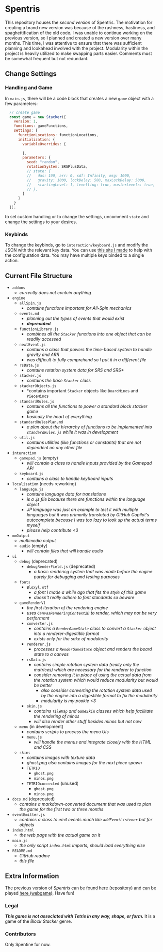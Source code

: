 # Spentris

This repository houses the *second version* of Spentris. The motivation for creating a brand new version was because of the rashness, hastiness, and spaghettification of the old code. I was unable to continue working on the previous version, so I planned and created a new version over many months. This time, I was attentive to ensure that there was sufficient planning and lookahead involved with the project. Modularity within the project is heavily utilized to make swapping parts easier. Comments must be somewhat frequent but not redundant.

## Change Settings

### Handling and Game

In `main.js`, there will be a code block that creates a new `game` object with a few parameters:

```js
  // create game
  const game = new Stacker({
    version: 1,
    functions: gameFunctions,
    settings: {
      functionLocations: functionLocations,
      initialization: {
        variableOverrides: {
          
        },
        parameters: {
          seed: "random",
          rotationSystem: SRSPlusData,
          // state: {
          //   das: 100, arr: 0, sdf: Infinity, msg: 1000,
          //   gravity: 1000, lockDelay: 500, maxLockDelay: 5000,
          //   startingLevel: 1, levelling: true, masterLevels: true,
          // },
        }
      }
    }
  });
```

to set custom handling or to change the settings, uncomment `state` and change the settings to your desires.

### Keybinds

To change the keybinds, go to `interaction/keyboard.js` and modify the JSON with the relevant key data. You can use [this site I made](https://spentine.github.io/Tests/singleFiles/keyboard.html) to help with the configuration data. You may have multiple keys binded to a single action.

## Current File Structure

- `addons`
  - *currently does not contain anything*
- `engine`
  - `allSpin.js`
    - *contains functions important for All-Spin mechanics*
  - `events.md`
    - *planning out the types of events that would exist*
    - ***deprecated***
  - `functionLibrary.js`
    - *combines all the `Stacker` functions into one object that can be readily accessed*
  - `nextEvent.js`
    - *contains a class that powers the time-based system to handle gravity and ARR*
    - *was difficult to fully comprehend so I put it in a different file*
  - `rsData.js`
    - *contains rotation system data for SRS and SRS+*
  - `stacker.js`
    - *contains the base `Stacker` class*
  - `stackerObjects.js`
    - *contains important `Stacker` objects like `BoardMino`s and `PieceMino`s
  - `standardRules.js`
    - *contains all the functions to power a standard block stacker game*
    - *basically the heart of everything*
  - `standardRulesPlan.md`
    - *a plan about the hierarchy of functions to be implemented into `standardRules.js` while it was in development*
  - `util.js`
    - *contains utilities (like functions or constants) that are not dependent on any other file*
- `interaction`
  - `gamepad.js` (empty)
    - *will contain a class to handle inputs provided by the Gamepad API*
  - `keyboard.js`
    - *contains a class to handle keyboard inputs*
- `localization` (needs reworking)
  - `language.js`
    - *contains language data for translations*
    - *is a .js file because there are functions within the language object*
    - *JP language was just an example to test it with multiple languages but it was primarily translated by GitHub Copilot's autocomplete because I was too lazy to look up the actual terms myself*
    - *please help contribute <3*
- `mmOutput`
  - *multimedia output*
  - `audio` (empty)
    - *will contain files that will handle audio*
- `ui`
  - `debug` (deprecated)
    - `debugRenderField.js` (deprecated)
      - *a basic rendering system that was made before the engine purely for debugging and testing purposes*
  - `fonts`
    - `Bloxyl.otf`
      - *a font I made a while ago that fits the style of this game*
      - *doesn't really adhere to font standards so beware*
  - `gameRenderV1`
    - *the first iteration of the rendering engine*
    - *uses `CanvasRenderingContext2D` to render, which may not be very performant*
    - `converter.js`
      - *contains a `RenderGameState` class to convert a `Stacker` object into a renderer-digestible format*
      - *exists only for the sake of modularity*
    - `renderer.js`
      - *processes a `RenderGameState` object and renders the board state to a canvas*
    - `rsData.js`
      - *contains simple rotation system data (really only the matrices) which are necessary for the renderer to function*
      - *consider removing it in place of using the actual data from the rotation system which would reduce modularity but would be better*
        - *also consider converting the rotation system data used by the engine into a digestible format to fix the modularity*
        - *modularity is my pookie <3*
    - `skin.js`
      - *contains `TileMap` and `GameSkin` classes which help facilitate the rendering of minos*
      - *will also render other stuff besides minos but not now*
  - `menu` (in development)
    - *contains scripts to process the menu UIs*
    - `menu.js`
      - *will handle the menus and integrate closely with the HTML and CSS*
  - `skins`
    - *contains images with texture data*
    - *ghost.png also contains images for the next piece spawn*
    - `TETRIO`
      - `ghost.png`
      - `minos.png`
    - `TETRIOconnected` (unused)
      - `ghost.png`
      - `minos.png`
- `docs.md` (deprecated)
  - *contains a markdown-converted document that was used to plan the game for the first two or three months*
- `eventEmitter.js`
  - *contains a class to emit events much like `addEventListener` but for objects*
- `index.html`
  - *the web page with the actual game on it*
- `main.js`
  - *the only script `index.html` imports, should load everything else*
- `README.md`
  - *GitHub readme*
  - *this file*

## Extra Information

The previous version of *Spentris* can be found [here (repository)](https://github.com/Spentine/Block-Stacker) and can be played [here (webgame)](https://spentine.github.io/Block-Stacker/init.html). Have fun!

### Legal

***This game is not associated with Tetris in any way, shape, or form.*** It is a game of the *Block Stacker* genre.

### Contributors

Only Spentine for now.
